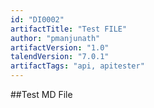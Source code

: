 ```yaml
---
id: "DI0002"
artifactTitle: "Test FILE"
author: "pmanjunath"
artifactVersion: "1.0"
talendVersion: "7.0.1"
artifactTags: "api, apitester"
---
```


##Test MD File